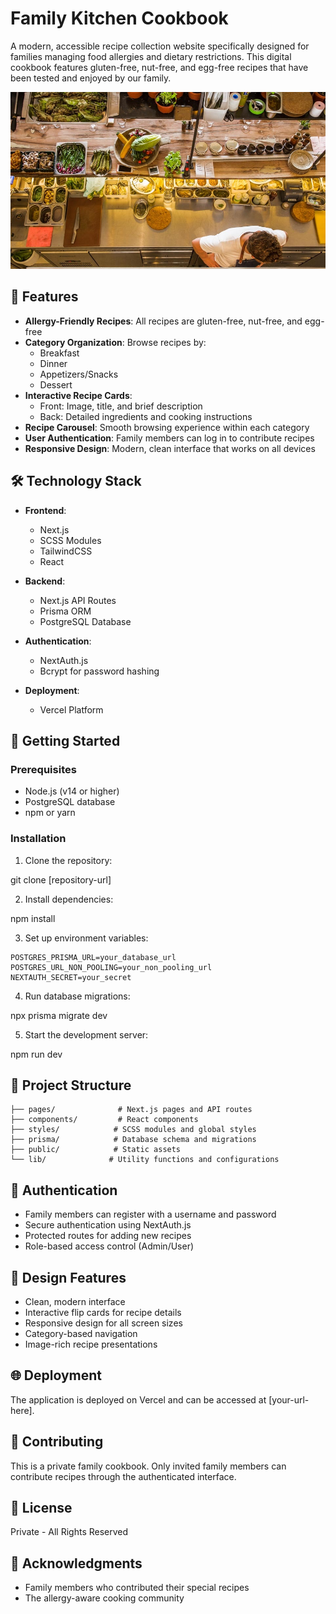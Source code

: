 # Family Kitchen Cookbook

A modern, accessible recipe collection website specifically designed for families managing food allergies and dietary restrictions. This digital cookbook features gluten-free, nut-free, and egg-free recipes that have been tested and enjoyed by our family.

![Kitchen Cookbook Screenshot](public/images/kitchen.jpg)

## 🌟 Features

- **Allergy-Friendly Recipes**: All recipes are gluten-free, nut-free, and egg-free
- **Category Organization**: Browse recipes by:
  - Breakfast
  - Dinner
  - Appetizers/Snacks
  - Dessert
- **Interactive Recipe Cards**: 
  - Front: Image, title, and brief description
  - Back: Detailed ingredients and cooking instructions
- **Recipe Carousel**: Smooth browsing experience within each category
- **User Authentication**: Family members can log in to contribute recipes
- **Responsive Design**: Modern, clean interface that works on all devices

## 🛠 Technology Stack

- **Frontend**:
  - Next.js
  - SCSS Modules
  - TailwindCSS
  - React

- **Backend**:
  - Next.js API Routes
  - Prisma ORM
  - PostgreSQL Database

- **Authentication**:
  - NextAuth.js
  - Bcrypt for password hashing

- **Deployment**:
  - Vercel Platform

## 🚀 Getting Started

### Prerequisites

- Node.js (v14 or higher)
- PostgreSQL database
- npm or yarn

### Installation

1. Clone the repository:

git clone [repository-url]

2. Install dependencies:

npm install

3. Set up environment variables:

```env
POSTGRES_PRISMA_URL=your_database_url
POSTGRES_URL_NON_POOLING=your_non_pooling_url
NEXTAUTH_SECRET=your_secret
```

4. Run database migrations:

npx prisma migrate dev

5. Start the development server:

npm run dev

## 📁 Project Structure

```
├── pages/              # Next.js pages and API routes
├── components/         # React components
├── styles/            # SCSS modules and global styles
├── prisma/            # Database schema and migrations
├── public/            # Static assets
└── lib/              # Utility functions and configurations
```

## 🔐 Authentication

- Family members can register with a username and password
- Secure authentication using NextAuth.js
- Protected routes for adding new recipes
- Role-based access control (Admin/User)

## 🎨 Design Features

- Clean, modern interface
- Interactive flip cards for recipe details
- Responsive design for all screen sizes
- Category-based navigation
- Image-rich recipe presentations

## 🌐 Deployment

The application is deployed on Vercel and can be accessed at [your-url-here].

## 🤝 Contributing

This is a private family cookbook. Only invited family members can contribute recipes through the authenticated interface.

## 📝 License

Private - All Rights Reserved

## 🙏 Acknowledgments

- Family members who contributed their special recipes
- The allergy-aware cooking community


